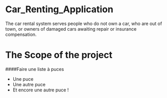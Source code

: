 # Car_Renting_Application
The car rental system serves people who do not own a car, who are out of town, or owners of damaged cars awaiting repair or insurance compensation.

# The Scope of the project 



####Faire une liste à puces

* Une puce
* Une autre puce
* Et encore une autre puce !
